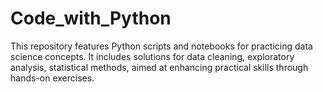 # Code_with_Python
This repository features Python scripts and notebooks for practicing data science concepts. It includes solutions for data cleaning, exploratory analysis, statistical methods, aimed at enhancing practical skills through hands-on exercises.
